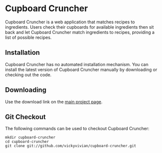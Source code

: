 Cupboard Cruncher
=======
Cupboard Cruncher is a web application that matches recipes to ingredients. Users check their cupboards for available ingredients then sit back and let Cupboard Cruncher match ingredients to recipes, providing a list of possible recipes.


Installation
------------
Cupboard Cruncher has no automated installation mechanism. You can install the latest version of Cupboard Cruncher manually by downloading or checking out the code.


Downloading
-------------
Use the download link on the [main project page](https://github.com/vickyvivian/cupboard-cruncher).


Git Checkout
-------------
The following commands can be used to checkout Cupboard Cruncher:

    mkdir cupboard-cruncher
    cd cupboard-cruncher
    git clone git://github.com/vickyvivian/cupboard-cruncher.git
